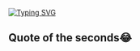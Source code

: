 [![Typing SVG](https://readme-typing-svg.herokuapp.com?font=Fira+Code&pause=1000&width=435&lines=Hi+%2C+I+am+Praneet)](https://git.io/typing-svg)
## Quote of the seconds😂

